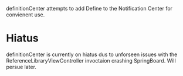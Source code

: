 definitionCenter attempts to add Define to the Notification Center for convienent use.

Hiatus
======

definitionCenter is currently on hiatus dus to unforseen issues with the ReferenceLibraryViewController invoctaion crashing SpringBoard. Will persue later.
